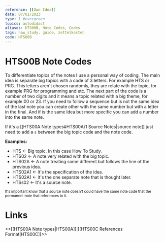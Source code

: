 ```yaml
---
reference: [[Own Idea]]
date: 07/01/2023
type: 1 #evergreen
topics: autodidact
aliases: HTS00B, Note Codes, Codes
tags: how_study, guide, zettelkasten
code: HTS00B
---
```

# HTS00B Note Codes

To differentiate topics of the notes I use a personal way of coding. The main idea is separate big topics with a code of 3 letters. For example HTS or PRG. This letters aren't chosen randomly, they are relate with the topic, for example PRG for programming and etc. The next part of the code is a number of two digits and it means a topic related with a big theme, for example 00 or 23. If you need to follow a sequence but is not the same idea of the last note you can create other with the same number but with a letter in the final. And if is the same Idea but more specific you can add a number into the same note.

If it's a [[HTS00A Note types#HTS00A/1 Source Notes|source note]] just need to add a `s` between the big topic code and the note code.

**Examples:** 
- HTS <- Big topic. In this case How To Study.
- HTS02 <- A note very related with the big topic.
- HTS02A <- A note treating some different but follows the line of the previous idea.
- HTS02A1 <- It's the specification of the idea.
- HTS02A1 <- It's the one separate note that is thought later.
- HTSs02 <- It's a source note.

<small>It's important know that a source note doesn't could have the same note code that the permanent note that references to it.</small>

# Links
<<[[HTS00A Note types|HTS00A]]|[[HTS00C References Format|HTS00C]]>>